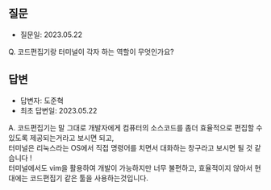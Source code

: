 ## 질문
* 질문일: 2023.05.22

Q. 코드편집기랑 터미널이 각자 하는 역할이 무엇인가요?




## 답변
* 답변자: 도준혁
* 최초 답변일: 2023.05.22

A. 코드편집기는 말 그대로 개발자에게 컴퓨터의 소스코드를 좀더 효율적으로 편집할 수 있도록 제공되는거라고 보시면 되고,  
터미널은 리눅스라는 OS에서 직접 명령어를 치면서 대화하는 창구라고 보시면 될 것 같습니다 !  
터미널에서도 vim을 활용하여 개발이 가능하지만 너무 불편하고, 효율적이지 않아서 현대에는 코드편집기 같은 툴을 사용하는것입니다.
